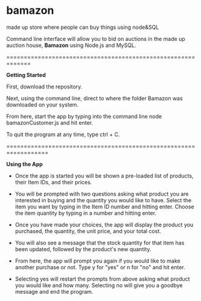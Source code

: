 # bamazon
made up store where people can buy things using node&amp;SQL


Command line interface will allow you to bid on auctions in the made up auction house, **Bamazon** using Node.js and MySQL.

=============================================================

**Getting Started**

First, download the repository.

Next, using the command line, direct to where the folder Bamazon was downloaded on your system.

From here, start the app by typing into the command line node bamazonCustomer.js and hit enter.

To quit the program at any time, type ctrl + C.

==================================================================

**Using the App**

- Once the app is started you will be shown a pre-loaded list of products, their Item IDs, and their prices.

- You will be prompted with two questions asking what product you are interested in buying and the quantity you would like to have. Select the item you want by typing in the Item ID number and hitting enter. Choose the item quantity by typing in a number and hitting enter.

- Once you have made your choices, the app will display the product you purchased, the quantity, the unit price, and your total cost.

- You will also see a message that the stock quantity for that item has been updated, followed by the product's new quantity.

- From here, the app will prompt you again if you would like to make another purchase or not. Type y for "yes" or n for "no" and hit enter.

- Selecting yes will restart the prompts from above asking what product you would like and how many. Selecting no will give you a goodbye message and end the program.
